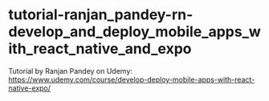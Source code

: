# tutorial-ranjan_pandey-rn-develop_and_deploy_mobile_apps_with_react_native_and_expo
Tutorial by Ranjan Pandey on Udemy: https://www.udemy.com/course/develop-deploy-mobile-apps-with-react-native-expo/   
